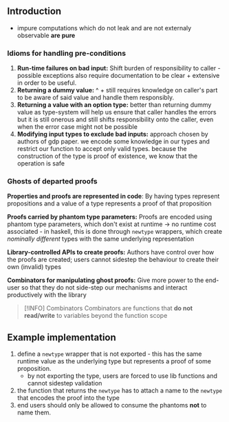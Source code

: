 ## Introduction
- impure computations which do not leak and are not externaly observable **are pure** 

### Idioms for handling pre-conditions

1. **Run-time failures on bad input:** Shift burden of responsibility to caller - possible exceptions also require documentation to be clear + extensive in order to be useful. 
2. **Returning a dummy value:** ^ + still requires knowledge on caller's part to be aware of said value and handle them responsibly. 
3. **Returning a value with an option type:** better than returning dummy value as type-system will help us ensure that caller handles the errors but it is still onerous and still shifts responsibility onto the caller, even when the error case might not be possible
4. **Modifying input types to exclude bad inputs:** approach chosen by authors of gdp paper. we encode some knowledge in our types and restrict our function to accept only valid types. because the construction of the type is proof of existence, we know that the operation is safe

### Ghosts of departed proofs

**Properties and proofs are represented in code**: By having types represent propositions and a value of a type represents a proof of that proposition

**Proofs carried by phantom type parameters:** Proofs are encoded using phantom type parameters, which don't exist at runtime -> no runtime cost associated 
		- in haskell, this is done through `newtype` wrappers, which create *nominally different* types with the same underlying representation

**Library-controlled APIs to create proofs:** Authors have control over how the proofs are created; users cannot sidestep the behaviour to create their own (invalid) types 

**Combinators for manipulating ghost proofs:** Give more power to the end-user so that they do not side-step our mechanisms  and interact productively with the library

> [!INFO] Combinators
> Combinators are functions that **do not read/write** to variables beyond the function scope

## Example implementation

1. define a `newtype` wrapper that is not exported - this has the same runtime value as the underlying type but represents a proof of some proposition.
	-  by not exporting the type, users are forced to use lib functions and cannot sidestep validation
2. the function that returns the `newtype` has to attach a name to the `newtype` that encodes the proof into the type
3. end users should only be allowed to consume the phantoms **not** to name them.

